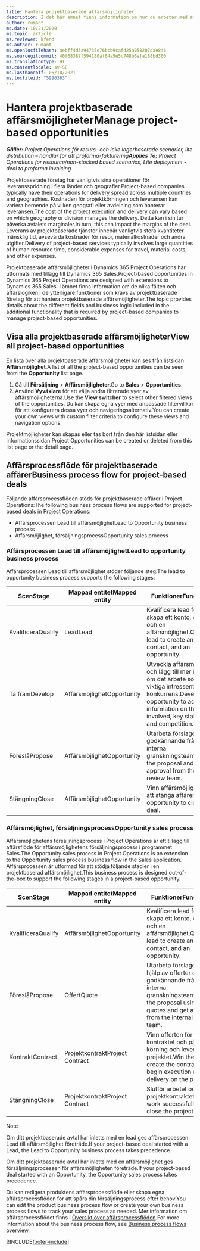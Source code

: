 ```yaml
---
title: Hantera projektbaserade affärsmöjligheter
description: I det här ämnet finns information om hur du arbetar med affärsmöjligheter som är relaterade till projekt.
author: rumant
ms.date: 10/21/2020
ms.topic: article
ms.reviewer: kfend
ms.author: rumant
ms.openlocfilehash: aebff4d3a94735e76bcb9cafd25a058207dae846
ms.sourcegitcommit: 40f68387f594180af64a5e5c748b6efa188bd300
ms.translationtype: HT
ms.contentlocale: sv-SE
ms.lasthandoff: 05/10/2021
ms.locfileid: "5996363"
---
```

# <a name="manage-project-based-opportunities"></a><span data-ttu-id="9e0bc-103">Hantera projektbaserade affärsmöjligheter</span><span class="sxs-lookup"><span data-stu-id="9e0bc-103">Manage project-based opportunities</span></span>

<span data-ttu-id="9e0bc-104">_**Gäller:** Project Operations för resurs- och icke lagerbaserade scenarier, lite distribution – handlar för att proforma-fakturering_</span><span class="sxs-lookup"><span data-stu-id="9e0bc-104">_**Applies To:** Project Operations for resource/non-stocked based scenarios, Lite deployment - deal to proforma invoicing_</span></span>

<span data-ttu-id="9e0bc-105">Projektbaserade företag har vanligtvis sina operationer för leveransspridning i flera länder och geografier.</span><span class="sxs-lookup"><span data-stu-id="9e0bc-105">Project-based companies typically have their operations for delivery spread across multiple countries and geographies.</span></span> <span data-ttu-id="9e0bc-106">Kostnaden för projektkörningen och leveransen kan variera beroende på vilken geografi eller avdelning som hanterar leveransen.</span><span class="sxs-lookup"><span data-stu-id="9e0bc-106">The cost of the project execution and delivery can vary  based on which geography or division manages the delivery.</span></span> <span data-ttu-id="9e0bc-107">Detta kan i sin tur påverka avtalets marginaler.</span><span class="sxs-lookup"><span data-stu-id="9e0bc-107">In turn, this can impact the margins of the deal.</span></span> <span data-ttu-id="9e0bc-108">Leverans av projektbaserade tjänster innebär vanligtvis stora kvantiteter mänsklig tid, avsevärda kostnader för resor, materialkostnader och andra utgifter.</span><span class="sxs-lookup"><span data-stu-id="9e0bc-108">Delivery of project-based services typically involves large quantities of human resource time, considerable expenses for travel, material costs, and other expenses.</span></span>

<span data-ttu-id="9e0bc-109">Projektbaserade affärsmöjligheter i Dynamics 365 Project Operations har utformats med tillägg till Dynamics 365 Sales.</span><span class="sxs-lookup"><span data-stu-id="9e0bc-109">Project-based opportunities in Dynamics 365 Project Operations are designed with extensions to Dynamics 365 Sales.</span></span> <span data-ttu-id="9e0bc-110">I ämnet finns information om de olika fälten och affärslogiken i de ytterligare funktioner som krävs av projektbaserade företag för att hantera projektbaserade affärsmöjligheter.</span><span class="sxs-lookup"><span data-stu-id="9e0bc-110">The topic provides details about the different fields and business logic included in the additional functionality that is required by project-based companies to manage project-based opportunities.</span></span>

## <a name="view-all-project-based-opportunities"></a><span data-ttu-id="9e0bc-111">Visa alla projektbaserade affärsmöjligheter</span><span class="sxs-lookup"><span data-stu-id="9e0bc-111">View all project-based opportunities</span></span>

<span data-ttu-id="9e0bc-112">En lista över alla projektbaserade affärsmöjligheter kan ses från listsidan **Affärsmöjlighet**.</span><span class="sxs-lookup"><span data-stu-id="9e0bc-112">A list of all the project-based opportunities can be seen from the **Opportunity** list page.</span></span> 

1. <span data-ttu-id="9e0bc-113">Gå till **Försäljning** > **Affärsmöjligheter**.</span><span class="sxs-lookup"><span data-stu-id="9e0bc-113">Go to **Sales** > **Opportunities**.</span></span>
2. <span data-ttu-id="9e0bc-114">Använd **Vyväxlare** för att välja andra filtrerade vyer av affärsmöjligheterna.</span><span class="sxs-lookup"><span data-stu-id="9e0bc-114">Use the **View switcher** to select other filtered views of the opportunities.</span></span> <span data-ttu-id="9e0bc-115">Du kan skapa egna vyer med anpassade filtervillkor för att konfigurera dessa vyer och navigeringsalternativ.</span><span class="sxs-lookup"><span data-stu-id="9e0bc-115">You can create your own views with custom filter criteria to configure these views and navigation options.</span></span>

<span data-ttu-id="9e0bc-116">Projektmöjligheter kan skapas eller tas bort från den här listsidan eller informationssidan.</span><span class="sxs-lookup"><span data-stu-id="9e0bc-116">Project Opportunities can be created or deleted from this list page or the detail page.</span></span>

## <a name="business-process-flow-for-project-based-deals"></a><span data-ttu-id="9e0bc-117">Affärsprocessflöde för projektbaserade affärer</span><span class="sxs-lookup"><span data-stu-id="9e0bc-117">Business process flow for project-based deals</span></span>

<span data-ttu-id="9e0bc-118">Följande affärsprocessflöden stöds för projektbaserade affärer i Project Operations:</span><span class="sxs-lookup"><span data-stu-id="9e0bc-118">The following business process flows are supported for project-based deals in Project Operations:</span></span>

- <span data-ttu-id="9e0bc-119">Affärsprocessen Lead till affärsmöjlighet</span><span class="sxs-lookup"><span data-stu-id="9e0bc-119">Lead to Opportunity business process</span></span>
- <span data-ttu-id="9e0bc-120">Affärsmöjlighet, försäljningsprocess</span><span class="sxs-lookup"><span data-stu-id="9e0bc-120">Opportunity sales process</span></span>

### <a name="lead-to-opportunity-business-process"></a><span data-ttu-id="9e0bc-121">Affärsprocessen Lead till affärsmöjlighet</span><span class="sxs-lookup"><span data-stu-id="9e0bc-121">Lead to opportunity business process</span></span> 
<span data-ttu-id="9e0bc-122">Affärsprocessen Lead till affärsmöjlighet stöder följande steg:</span><span class="sxs-lookup"><span data-stu-id="9e0bc-122">The lead to opportunity business process supports the following stages:</span></span>

| <span data-ttu-id="9e0bc-123">Scen</span><span class="sxs-lookup"><span data-stu-id="9e0bc-123">Stage</span></span> | <span data-ttu-id="9e0bc-124">Mappad entitet</span><span class="sxs-lookup"><span data-stu-id="9e0bc-124">Mapped entity</span></span> | <span data-ttu-id="9e0bc-125">Funktioner</span><span class="sxs-lookup"><span data-stu-id="9e0bc-125">Functionality</span></span> |
| --- | --- | --- |
| <span data-ttu-id="9e0bc-126">Kvalificera</span><span class="sxs-lookup"><span data-stu-id="9e0bc-126">Qualify</span></span> | <span data-ttu-id="9e0bc-127">Lead</span><span class="sxs-lookup"><span data-stu-id="9e0bc-127">Lead</span></span> | <span data-ttu-id="9e0bc-128">Kvalificera lead för att skapa ett konto, en kontakt och en affärsmöjlighet.</span><span class="sxs-lookup"><span data-stu-id="9e0bc-128">Qualify the lead to create an account, contact, and an opportunity.</span></span> |
| <span data-ttu-id="9e0bc-129">Ta fram</span><span class="sxs-lookup"><span data-stu-id="9e0bc-129">Develop</span></span> | <span data-ttu-id="9e0bc-130">Affärsmöjlighet</span><span class="sxs-lookup"><span data-stu-id="9e0bc-130">Opportunity</span></span> | <span data-ttu-id="9e0bc-131">Utveckla affärsmöjligheten och lägg till mer information om det arbete som ingår, viktiga intressenter och konkurrens.</span><span class="sxs-lookup"><span data-stu-id="9e0bc-131">Develop the opportunity to add more information on the work involved, key stakeholders, and competition.</span></span> |
| <span data-ttu-id="9e0bc-132">Föreslå</span><span class="sxs-lookup"><span data-stu-id="9e0bc-132">Propose</span></span> | <span data-ttu-id="9e0bc-133">Affärsmöjlighet</span><span class="sxs-lookup"><span data-stu-id="9e0bc-133">Opportunity</span></span> | <span data-ttu-id="9e0bc-134">Utarbeta förslaget och få godkännande från det interna granskningsteamet.</span><span class="sxs-lookup"><span data-stu-id="9e0bc-134">Develop the proposal and get approval from the internal review team.</span></span> |
| <span data-ttu-id="9e0bc-135">Stängning</span><span class="sxs-lookup"><span data-stu-id="9e0bc-135">Close</span></span> | <span data-ttu-id="9e0bc-136">Affärsmöjlighet</span><span class="sxs-lookup"><span data-stu-id="9e0bc-136">Opportunity</span></span> | <span data-ttu-id="9e0bc-137">Vinn affärsmöjligheten för att stänga affären.</span><span class="sxs-lookup"><span data-stu-id="9e0bc-137">Win the opportunity to close the deal.</span></span> |

### <a name="opportunity-sales-process"></a><span data-ttu-id="9e0bc-138">Affärsmöjlighet, försäljningsprocess</span><span class="sxs-lookup"><span data-stu-id="9e0bc-138">Opportunity sales process</span></span>
<span data-ttu-id="9e0bc-139">Affärsmöjlighetens försäljningsprocess i Project Operations är ett tillägg till affärsflöde för affärsmöjlighetens försäljningsprocess i programmet Sales.</span><span class="sxs-lookup"><span data-stu-id="9e0bc-139">The Opportunity sales process in Project Operations is an extension to the Opportunity sales process business flow in the Sales application.</span></span> <span data-ttu-id="9e0bc-140">Affärsprocessen är utformad för att stödja följande stadier i en projektbaserad affärsmöjlighet.</span><span class="sxs-lookup"><span data-stu-id="9e0bc-140">This business process is designed out-of-the-box to support the following stages in a project-based opportunity.</span></span>

| <span data-ttu-id="9e0bc-141">Scen</span><span class="sxs-lookup"><span data-stu-id="9e0bc-141">Stage</span></span> | <span data-ttu-id="9e0bc-142">Mappad entitet</span><span class="sxs-lookup"><span data-stu-id="9e0bc-142">Mapped entity</span></span> | <span data-ttu-id="9e0bc-143">Funktioner</span><span class="sxs-lookup"><span data-stu-id="9e0bc-143">Functionality</span></span> |
| --- | --- | --- |
| <span data-ttu-id="9e0bc-144">Kvalificera</span><span class="sxs-lookup"><span data-stu-id="9e0bc-144">Qualify</span></span> | <span data-ttu-id="9e0bc-145">Affärsmöjlighet</span><span class="sxs-lookup"><span data-stu-id="9e0bc-145">Opportunity</span></span> | <span data-ttu-id="9e0bc-146">Kvalificera lead för att skapa ett konto, en kontakt och en affärsmöjlighet.</span><span class="sxs-lookup"><span data-stu-id="9e0bc-146">Qualify the lead to create an account, contact, and an opportunity.</span></span> |
| <span data-ttu-id="9e0bc-147">Föreslå</span><span class="sxs-lookup"><span data-stu-id="9e0bc-147">Propose</span></span> | <span data-ttu-id="9e0bc-148">Offert</span><span class="sxs-lookup"><span data-stu-id="9e0bc-148">Quote</span></span> | <span data-ttu-id="9e0bc-149">Utarbeta förslaget med hjälp av offerter och få godkännande från det interna granskningsteamet.</span><span class="sxs-lookup"><span data-stu-id="9e0bc-149">Develop the proposal using project quotes and get approval from the internal review team.</span></span> |
| <span data-ttu-id="9e0bc-150">Kontrakt</span><span class="sxs-lookup"><span data-stu-id="9e0bc-150">Contract</span></span> | <span data-ttu-id="9e0bc-151">Projektkontrakt</span><span class="sxs-lookup"><span data-stu-id="9e0bc-151">Project Contract</span></span> | <span data-ttu-id="9e0bc-152">Vinn offerten för att skapa kontraktet och påbörja körning och leverans av projektet.</span><span class="sxs-lookup"><span data-stu-id="9e0bc-152">Win the quote to create the contract and begin execution and delivery on the project.</span></span> |
| <span data-ttu-id="9e0bc-153">Stängning</span><span class="sxs-lookup"><span data-stu-id="9e0bc-153">Close</span></span> | <span data-ttu-id="9e0bc-154">Projektkontrakt</span><span class="sxs-lookup"><span data-stu-id="9e0bc-154">Project Contract</span></span> | <span data-ttu-id="9e0bc-155">Slutför arbetet och stäng projektkontraktet.</span><span class="sxs-lookup"><span data-stu-id="9e0bc-155">Finish the work successfully and close the project contract.</span></span> |

> [!NOTE]
> <span data-ttu-id="9e0bc-156">Om ditt projektbaserade avtal har inletts med en lead ges affärsprocessen Lead till affärsmöjlighet företräde.</span><span class="sxs-lookup"><span data-stu-id="9e0bc-156">If your project-based deal started with a Lead, the Lead to Opportunity business process takes precedence.</span></span>
>
> <span data-ttu-id="9e0bc-157">Om ditt projektbaserade avtal har inletts med en affärsmöjlighet ges försäljningsprocessen för affärsmöjligheten företräde.</span><span class="sxs-lookup"><span data-stu-id="9e0bc-157">If your project-based deal started with an Opportunity, the Opportunity sales process takes precedence.</span></span>

<span data-ttu-id="9e0bc-158">Du kan redigera produktens affärsprocessflöde eller skapa egna affärsprocessflöden för att spåra din försäljningsprocess efter behov.</span><span class="sxs-lookup"><span data-stu-id="9e0bc-158">You can edit the product business process flow or create your own business process flows to track your sales process as needed.</span></span> <span data-ttu-id="9e0bc-159">Mer information om affärsprocessflödet finns i [Översikt över affärsprocessflöden](/dynamics365/customerengagement/on-premises/customize/business-process-flows-overview).</span><span class="sxs-lookup"><span data-stu-id="9e0bc-159">For more information about the business process flow, see [Business process flows overview](/dynamics365/customerengagement/on-premises/customize/business-process-flows-overview).</span></span>


[!INCLUDE[footer-include](../includes/footer-banner.md)]